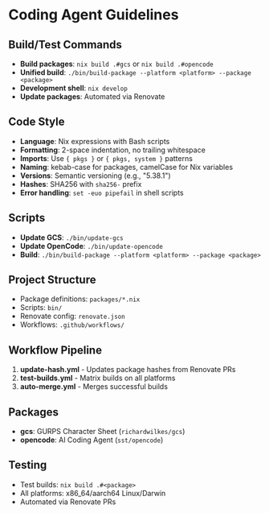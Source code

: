 # Coding Agent Guidelines

## Build/Test Commands

- **Build packages**: `nix build .#gcs` or `nix build .#opencode`
- **Unified build**: `./bin/build-package --platform <platform> --package <package>`
- **Development shell**: `nix develop`
- **Update packages**: Automated via Renovate

## Code Style

- **Language**: Nix expressions with Bash scripts
- **Formatting**: 2-space indentation, no trailing whitespace
- **Imports**: Use `{ pkgs }` or `{ pkgs, system }` patterns
- **Naming**: kebab-case for packages, camelCase for Nix variables
- **Versions**: Semantic versioning (e.g., "5.38.1")
- **Hashes**: SHA256 with `sha256-` prefix
- **Error handling**: `set -euo pipefail` in shell scripts

## Scripts

- **Update GCS**: `./bin/update-gcs`
- **Update OpenCode**: `./bin/update-opencode`
- **Build**: `./bin/build-package --platform <platform> --package <package>`

## Project Structure

- Package definitions: `packages/*.nix`
- Scripts: `bin/`
- Renovate config: `renovate.json`
- Workflows: `.github/workflows/`

## Workflow Pipeline

1. **update-hash.yml** - Updates package hashes from Renovate PRs
2. **test-builds.yml** - Matrix builds on all platforms
3. **auto-merge.yml** - Merges successful builds

## Packages

- **gcs**: GURPS Character Sheet (`richardwilkes/gcs`)
- **opencode**: AI Coding Agent (`sst/opencode`)

## Testing

- Test builds: `nix build .#<package>`
- All platforms: x86_64/aarch64 Linux/Darwin
- Automated via Renovate PRs
